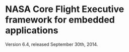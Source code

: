 
# NASA Core Flight Executive framework for embedded applications

Version 6.4, released September 30th, 2014.


